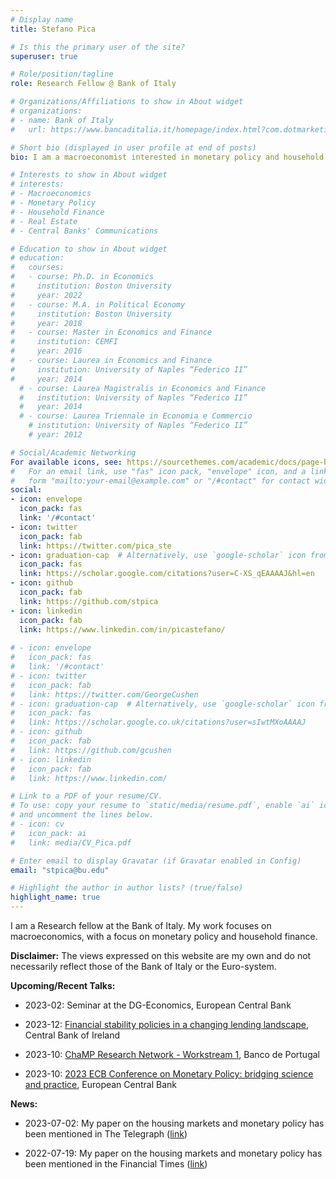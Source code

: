 ```yaml
---
# Display name
title: Stefano Pica

# Is this the primary user of the site?
superuser: true

# Role/position/tagline
role: Research Fellow @ Bank of Italy

# Organizations/Affiliations to show in About widget
# organizations:
# - name: Bank of Italy
#   url: https://www.bancaditalia.it/homepage/index.html?com.dotmarketing.htmlpage.language=1

# Short bio (displayed in user profile at end of posts)
bio: I am a macroeconomist interested in monetary policy and household finance.

# Interests to show in About widget
# interests:
# - Macroeconomics
# - Monetary Policy
# - Household Finance
# - Real Estate
# - Central Banks' Communications

# Education to show in About widget
# education:
#   courses:
#   - course: Ph.D. in Economics
#     institution: Boston University
#     year: 2022
#   - course: M.A. in Political Economy
#     institution: Boston University
#     year: 2018
#   - course: Master in Economics and Finance
#     institution: CEMFI
#     year: 2016
#   - course: Laurea in Economics and Finance
#     institution: University of Naples “Federico II”
#     year: 2014
  # - course: Laurea Magistralis in Economics and Finance
  #   institution: University of Naples “Federico II”
  #   year: 2014
  # - course: Laurea Triennale in Economia e Commercio
    # institution: University of Naples “Federico II”
    # year: 2012

# Social/Academic Networking
For available icons, see: https://sourcethemes.com/academic/docs/page-builder/#icons
#   For an email link, use "fas" icon pack, "envelope" icon, and a link in the
#   form "mailto:your-email@example.com" or "/#contact" for contact widget.
social:
- icon: envelope
  icon_pack: fas
  link: '/#contact'
- icon: twitter
  icon_pack: fab
  link: https://twitter.com/pica_ste
- icon: graduation-cap  # Alternatively, use `google-scholar` icon from `ai` icon pack
  icon_pack: fas
  link: https://scholar.google.com/citations?user=C-XS_qEAAAAJ&hl=en
- icon: github
  icon_pack: fab
  link: https://github.com/stpica
- icon: linkedin
  icon_pack: fab
  link: https://www.linkedin.com/in/picastefano/
  
# - icon: envelope
#   icon_pack: fas
#   link: '/#contact'
# - icon: twitter
#   icon_pack: fab
#   link: https://twitter.com/GeorgeCushen
# - icon: graduation-cap  # Alternatively, use `google-scholar` icon from `ai` icon pack
#   icon_pack: fas
#   link: https://scholar.google.co.uk/citations?user=sIwtMXoAAAAJ
# - icon: github
#   icon_pack: fab
#   link: https://github.com/gcushen
# - icon: linkedin
#   icon_pack: fab
#   link: https://www.linkedin.com/

# Link to a PDF of your resume/CV.
# To use: copy your resume to `static/media/resume.pdf`, enable `ai` icons in `params.toml`, 
# and uncomment the lines below.
# - icon: cv
#   icon_pack: ai
#   link: media/CV_Pica.pdf

# Enter email to display Gravatar (if Gravatar enabled in Config)
email: "stpica@bu.edu"

# Highlight the author in author lists? (true/false)
highlight_name: true
---
```


I am a Research fellow at the Bank of Italy. My work focuses on macroeconomics, with a focus on monetary policy and household finance.

<span> **Disclaimer:** </span> The views expressed on this website are my own and do not necessarily reflect those of the Bank of Italy or the Euro-system.

<span> **Upcoming/Recent Talks:** </span>

- 2023-02: Seminar at the DG-Economics, European Central Bank

- 2023-12: [Financial stability policies in a changing lending landscape](<https://www.centralbank.ie/events/event-detail/2023/12/04/default-calendar/financial-stability-policies-in-a-changing-lending-landscape>), Central Bank of Ireland

- 2023-10: [ChaMP Research Network - Workstream 1](<https://www.ecb.europa.eu/pub/economic-research/research-networks/html/champ.en.html>), Banco de Portugal


- 2023-10: [2023 ECB Conference on Monetary Policy: bridging science and practice](<https://www.ecb.europa.eu/pub/conferences/html/20231004_mon_pol_conference.en.html>), European Central Bank

<!-- - 2023-06: [Conference on the Macroeconomics of Expectations](<https://cepr.org/events/banque-de-france-cepr-and-paris-school-economics-joint-conference-macroeconomics>), Bank of France -->

<!-- - 2023-04: Discussion at the [SUERF conference](<https://www.suerf.org/econsurveys>), Bank of Italy -->
<!-- 
- 2022-12-16: Spanish Economic Association Conference, University of Valencia

- 2022-12-07: Seminar at the European Central Bank, Online

- 2022-10-04: Seminar at [CSEF](https://csef.it/events/seminars/), Naples -->

<!-- <span style="color:red"> **[News]:** </span> -->
<span> **News:** </span>

- 2023-07-02: My paper on the housing markets and monetary policy has been mentioned in The Telegraph ([link](https://www.telegraph.co.uk/business/2023/07/02/baby-boomer-property-uk-mortgage-crisis-interest-rates/))

- 2022-07-19: My paper on the housing markets and monetary policy has been mentioned in the Financial Times ([link](https://www.ft.com/content/64487d95-f58c-4131-b27e-e7a3b68dfdce))

<!-- - 2022-06: I have been selected as a finalist for the European Central Bank’s [2022 Young Economist Prize](https://www.ecb.europa.eu/pub/conferences/ecbforum/YE_competition/html/index.en.html) -->


<!-- - 2022/05: [Mortgage Market Research Conference](<https://www.philadelphiafed.org/calendar-of-events/mortgage-market-research-conference-2022>), Philadelphia FED

- 2022/04: [Theories and Methods in Macroeconomics 2022](<https://t2m2022.sciencesconf.org/resource/page/id/4#B2>), King's College London -->


<!-- I am on Job Market and available for interviews at the EJME 2021 and at the ASSA 2022. -->

<!-- <span style="color:red"> **[News]:** </span> I will be presenting my job market paper at the [European Winter Meetings of the Econometric Society 2021](https://www.ub.edu/school-economics/ewmes) at 4pm CET on 12/15/2021. "Attending the conference is free for non-presenters to make it easy for interviewers to attend, but they will need to register." -->

<!-- A complete list of my research projects is outlined in my [research page](https://www.stefanopica.com/research/). -->

<!-- I am currently visiting the European Central Bank as part of the [Summer Research Graduate Programme](https://www.ecb.europa.eu/pub/economic-research/programmes/graduate/html/index.en.html). -->

<!-- <span style="color:red"> **[News]:** </span> During Summer 2021, I will be visiting the European Central Bank as part of the [Summer Research Graduate Programme](https://www.ecb.europa.eu/pub/economic-research/programmes/graduate/html/index.en.html). -->

<!-- {{< icon name="download" pack="fas" >}} Download my {{< staticref "media/CV_Pica.pdf" "newtab" >}}curriculum vitae{{< /staticref >}}. -->

<!-- My research focuses on the interaction between monetary policy and the housing market, using household surveys to inform models. I am also interested in uncovering the effects of central banks’ communications on the macroeconomy using text analysis. You can find the list of my research projects in my [research page](https://www.stefanopica.com/research/). -->

<!-- I have [teaching](https://stpica.github.io/teaching/) experience at the graduate level as instructor of the first-year PhD macroeconomics course at Boston University. -->
